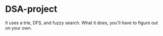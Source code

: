 # DSA-project

It uses a trie, DFS, and fuzzy search. What it does, you'll have to figure out on your own.
